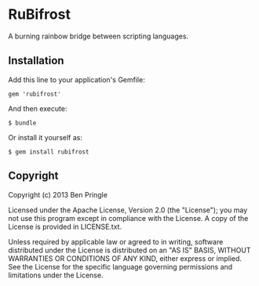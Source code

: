 # RuBifrost

A burning rainbow bridge between scripting languages.

## Installation

Add this line to your application's Gemfile:

    gem 'rubifrost'

And then execute:

    $ bundle

Or install it yourself as:

    $ gem install rubifrost

## Copyright

Copyright (c) 2013 Ben Pringle

Licensed under the Apache License, Version 2.0 (the "License"); you may not use
this program except in compliance with the License. A copy of the License is
provided in LICENSE.txt.

Unless required by applicable law or agreed to in writing, software distributed
under the License is distributed on an "AS IS" BASIS, WITHOUT WARRANTIES OR
CONDITIONS OF ANY KIND, either express or implied.  See the License for the
specific language governing permissions and limitations under the License.

